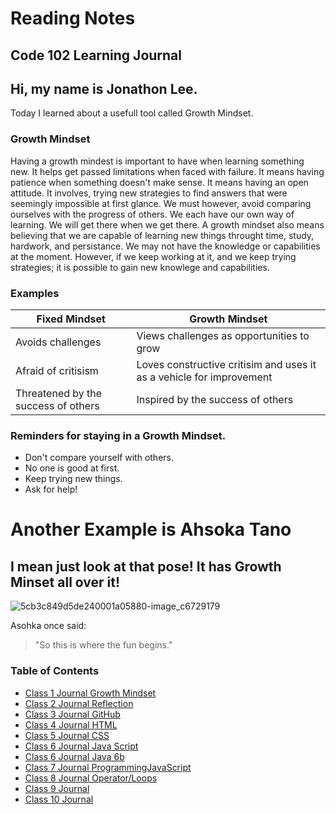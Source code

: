 # Reading Notes
## Code 102 Learning Journal
## Hi, my name is Jonathon Lee.
Today I learned about a usefull tool called Growth Mindset.

### Growth Mindset
Having a growth mindest is important to have when learning something new. It helps get passed limitations when faced with failure. It means having patience when something doesn't make sense. It means having an open attitude. It involves, trying new strategies to find answers that were seemingly impossible at first glance. We must however, avoid comparing ourselves with the progress of others. We each have our own way of learning. We will get there when we get there. A growth mindset also means believing that we are capable of learning new things throught time, study, hardwork, and persistance. We may not have the knowledge or capabilities at the moment. However, if we keep working at it, and we keep trying strategies; it is possible to gain new knowlege and capabilities. 

### Examples

Fixed Mindset| Growth Mindset
------------ | -------------
Avoids challenges | Views challenges as opportunities to grow
Afraid of critisism | Loves constructive critisim and uses it as a vehicle for improvement
Threatened by the success of others | Inspired by the success of others


### Reminders for staying in a Growth Mindset.

- Don't compare yourself with others. 
- No one is good at first. 
- Keep trying new things.
- Ask for help!


# Another Example is Ahsoka Tano 
## I mean just look at that pose! It has Growth Minset all over it!

![5cb3c849d5de240001a05880-image_c6729179](https://user-images.githubusercontent.com/63610026/79174068-66c21b80-7dae-11ea-8411-97cc996dac4a.jpeg)

Asohka once said: 
> "So this is where the fun begins."  


### Table of Contents
- [Class 1 Journal Growth Mindset](journals/class1.md)
- [Class 2 Journal Reflection](journals/class2.md)
- [Class 3 Journal GitHub](journals/class3.md)
- [Class 4 Journal HTML](journals/class4.md)
- [Class 5 Journal CSS](journals/class5.md)
- [Class 6 Journal Java Script](journals/class6.md)
- [Class 6 Journal Java 6b](journals/class6b.md)
- [Class 7 Journal ProgrammingJavaScript](journals/class7.md)
- [Class 8 Journal Operator/Loops](journals/class8.md)
- [Class 9 Journal](journals/class9.md)
- [Class 10 Journal](journals/class10.md)
